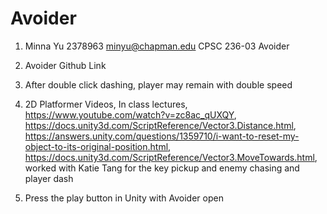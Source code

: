 # Avoider
 
1. Minna Yu 2378963 minyu@chapman.edu CPSC 236-03 Avoider

2. Avoider Github Link

3. After double click dashing, player may remain with double speed 

4. 2D Platformer Videos, In class lectures, https://www.youtube.com/watch?v=zc8ac_qUXQY, https://docs.unity3d.com/ScriptReference/Vector3.Distance.html, https://answers.unity.com/questions/1359710/i-want-to-reset-my-object-to-its-original-position.html, https://docs.unity3d.com/ScriptReference/Vector3.MoveTowards.html, worked with Katie Tang for the key pickup and enemy chasing and player dash

5. Press the play button in Unity with Avoider open
